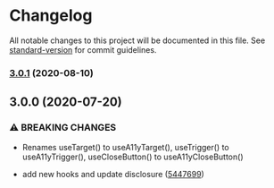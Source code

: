 # Changelog

All notable changes to this project will be documented in this file. See [standard-version](https://github.com/conventional-changelog/standard-version) for commit guidelines.

### [3.0.1](https://github.com/accessible-ui/drawer/compare/v3.0.0...v3.0.1) (2020-08-10)

## 3.0.0 (2020-07-20)


### ⚠ BREAKING CHANGES

* Renames useTarget() to useA11yTarget(), useTrigger() to useA11yTrigger(),
useCloseButton() to useA11yCloseButton()

* add new hooks and update disclosure ([5447699](https://github.com/accessible-ui/drawer/commit/544769924f8752109d6c5cc2261834f4b150a5c3))
